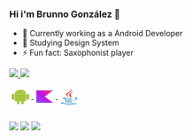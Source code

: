 ### Hi i'm Brunno González 👋

- 🔭 Currently working as a Android Developer
- 🌱 Studying Design System
- ⚡ Fun fact: Saxophonist player

 <div>
  <a href="https://github.com/BrunnoBird">
  <img height="180em" src="https://github-readme-stats.vercel.app/api?username=BrunnoBird&show_icons=true&theme=dracula&include_all_commits=true&count_private=true"/>
  <img height="180em" src="https://github-readme-stats.vercel.app/api/top-langs/?username=BrunnoBird&layout=compact&langs_count=7&theme=dracula"/>
</div>
  
<div style="display: inline_block"><br>
   <img align="center" alt="Rafa-Android" height="30" width="40"
    src="https://raw.githubusercontent.com/devicons/devicon/master/icons/android/android-original.svg">
   <img align="center" alt="Rafa-Kotlin" height="30" width="40"        src="https://raw.githubusercontent.com/devicons/devicon/master/icons/kotlin/kotlin-original.svg">
    <img align="center" alt="Rafa-Java" height="30" width="40"        src="https://raw.githubusercontent.com/devicons/devicon/master/icons/java/java-original.svg">
</div>
  
##
  
 <div> 
  <a href="https://www.instagram.com/brunnogonzalez/" target="_blank"><img src="https://img.shields.io/badge/-Instagram-%23E4405F?style=for-the-badge&logo=instagram&logoColor=white" target="_blank"></a>
  <a href = "mailto:bird.tec.gonzalez@gmail.com"><img src="https://img.shields.io/badge/-Gmail-%23333?style=for-the-badge&logo=gmail&logoColor=white" target="_blank"></a>
  <a href="https://www.linkedin.com/in/brunnobga/" target="_blank"><img src="https://img.shields.io/badge/-LinkedIn-%230077B5?style=for-the-badge&logo=linkedin&logoColor=white" target="_blank"></a>
</div> 
